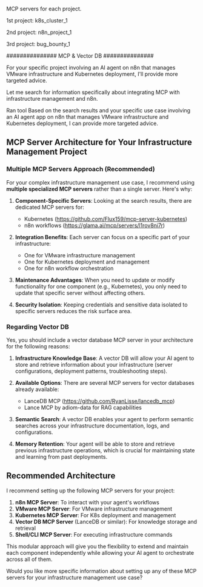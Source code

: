 MCP servers for each project.

1st project: k8s_cluster_1

2nd project: n8n_project_1

3rd project: bug_bounty_1

###############
MCP & Vector DB
###############

For your specific project involving an AI agent on n8n that manages VMware infrastructure and Kubernetes deployment, I'll provide more targeted advice.

Let me search for information specifically about integrating MCP with infrastructure management and n8n.

Ran tool
Based on the search results and your specific use case involving an AI agent app on n8n that manages VMware infrastructure and Kubernetes deployment, I can provide more targeted advice.

## MCP Server Architecture for Your Infrastructure Management Project

### Multiple MCP Servers Approach (Recommended)

For your complex infrastructure management use case, I recommend using **multiple specialized MCP servers** rather than a single server. Here's why:

1. **Component-Specific Servers**: Looking at the search results, there are dedicated MCP servers for:
   - Kubernetes (https://github.com/Flux159/mcp-server-kubernetes)
   - n8n workflows (https://glama.ai/mcp/servers/l1rov8ni7r)

2. **Integration Benefits**: Each server can focus on a specific part of your infrastructure:
   - One for VMware infrastructure management 
   - One for Kubernetes deployment and management
   - One for n8n workflow orchestration

3. **Maintenance Advantages**: When you need to update or modify functionality for one component (e.g., Kubernetes), you only need to update that specific server without affecting others.

4. **Security Isolation**: Keeping credentials and sensitive data isolated to specific servers reduces the risk surface area.

### Regarding Vector DB

Yes, you should include a vector database MCP server in your architecture for the following reasons:

1. **Infrastructure Knowledge Base**: A vector DB will allow your AI agent to store and retrieve information about your infrastructure (server configurations, deployment patterns, troubleshooting steps).

2. **Available Options**: There are several MCP servers for vector databases already available:
   - LanceDB MCP (https://github.com/RyanLisse/lancedb_mcp)
   - Lance MCP by adiom-data for RAG capabilities

3. **Semantic Search**: A vector DB enables your agent to perform semantic searches across your infrastructure documentation, logs, and configurations.

4. **Memory Retention**: Your agent will be able to store and retrieve previous infrastructure operations, which is crucial for maintaining state and learning from past deployments.

## Recommended Architecture

I recommend setting up the following MCP servers for your project:

1. **n8n MCP Server**: To interact with your agent's workflows
2. **VMware MCP Server**: For VMware infrastructure management 
3. **Kubernetes MCP Server**: For K8s deployment and management
4. **Vector DB MCP Server** (LanceDB or similar): For knowledge storage and retrieval
5. **Shell/CLI MCP Server**: For executing infrastructure commands

This modular approach will give you the flexibility to extend and maintain each component independently while allowing your AI agent to orchestrate across all of them.

Would you like more specific information about setting up any of these MCP servers for your infrastructure management use case?
